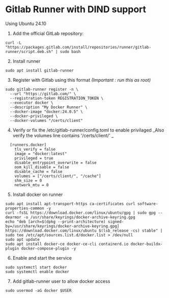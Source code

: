 # Gitlab Runner with DIND support
Using Ubuntu 24.10

1. Add the official GitLab repository:
```
curl -L "https://packages.gitlab.com/install/repositories/runner/gitlab-runner/script.deb.sh" | sudo bash
```

2. Install runner
```
sudo apt install gitlab-runner
```

3. Register with Gitlab using this format 
_(Important : run this as root)_
```
sudo gitlab-runner register -n \
  --url "https://gitlab.com/" \
  --registration-token REGISTRATION_TOKEN \
  --executor docker \
  --description "My Docker Runner" \
  --docker-image "docker:24.0.5" \
  --docker-privileged \
  --docker-volumes "/certs/client"
```

4. Verify or fix the /etc/gitlab-runner/config.toml to enable privilaged
_Also verify the volumes line contains '/certs/client/' _
```
  [runners.docker]
    tls_verify = false
    image = "docker:latest"
    privileged = true            
    disable_entrypoint_overwrite = false
    oom_kill_disable = false
    disable_cache = false
    volumes = ["/certs/client/", "/cache"]
    shm_size = 0
    network_mtu = 0

```

5. Install docker on runner
```
sudo apt install apt-transport-https ca-certificates curl software-properties-common -y
curl -fsSL https://download.docker.com/linux/ubuntu/gpg | sudo gpg --dearmor -o /usr/share/keyrings/docker-archive-keyring.gpg
echo "deb [arch=$(dpkg --print-architecture) signed-by=/usr/share/keyrings/docker-archive-keyring.gpg] https://download.docker.com/linux/ubuntu $(lsb_release -cs) stable" | sudo tee /etc/apt/sources.list.d/docker.list > /dev/null
sudo apt update
sudo apt install docker-ce docker-ce-cli containerd.io docker-buildx-plugin docker-compose-plugin -y
```

6. Enable and start the service
```
sudo systemctl start docker
sudo systemctl enable docker
```

7. Add gitlab-runner user to allow docker access
```
sudo usermod -aG docker $USER
```

